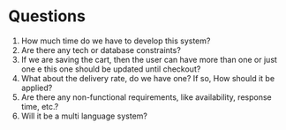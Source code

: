 # Questions

1. How much time do we have to develop this system?
2. Are there any tech or database constraints?
3. If we are saving the cart, then the user can have more than one or just one e this one should be updated until checkout?
4. What about the delivery rate, do we have one? If so, How should it be applied?
5. Are there any non-functional requirements, like availability, response time, etc.?
6. Will it be a multi language system?
